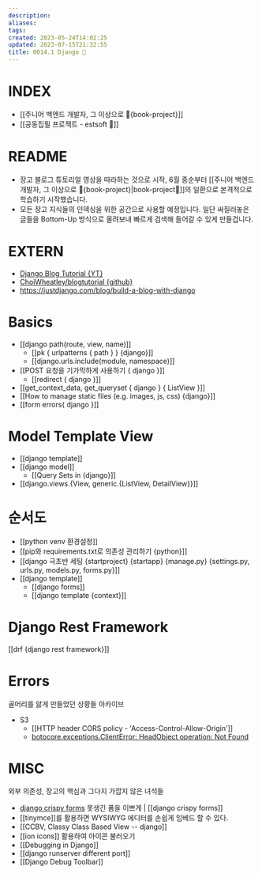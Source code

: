 ```yaml
---
description:
aliases: 
tags: 
created: 2023-05-24T14:02:25
updated: 2023-07-15T21:32:55
title: 0014.1 Django 🎈
---
```


# INDEX

- [[주니어 백엔드 개발자, 그 이상으로 🚀{book-project}]]
- [[공동집필 프로젝트 - estsoft 📕]] 

# README

- 장고 블로그 튜토리얼 영상을 따라하는 것으로 시작, 6월 중순부터 [[주니어 백엔드 개발자, 그 이상으로 🚀{book-project}|book-project🚀]]의 일환으로 본격적으로 학습하기 시작했습니다. 
- 모든 장고 지식들의 인덱싱을 위한 공간으로 사용할 예정입니다. 일단 싸질러놓은 글들을 Bottom-Up 방식으로 올려보내 빠르게 검색해 들어갈 수 있게 만들겁니다.

# EXTERN

- [Django Blog Tutorial {YT}](https://youtu.be/sMqDJovFO-Y)
- [ChoiWheatley/blogtutorial {github}](https://github.com/ChoiWheatley/blogtutorial)
- https://justdjango.com/blog/build-a-blog-with-django

# Basics

- [[django path(route, view, name)]] 
	- [[pk { urlpatterns { path } } {django}]] 
	- [[django.urls.include(module, namespace)]]
- [[POST 요청을 기가막하게 사용하기 { django }]]
	- [[redirect { django }]]
- [[get_context_data, get_queryset { django } { ListView }]]
- [[How to manage static files (e.g. images, js, css) {django}]]
- [[form errors{ django }]]

# Model Template View

- [[django template]]
- [[django model]]
	- [[Query Sets in {django}]]
- [[django.views.{View, generic.{ListView, DetailView}}]]

# 순서도

- [[python venv 환경설정]]
- [[pip와 requirements.txt로 의존성 관리하기 {python}]]
- [[django 극초반 세팅 {startproject} {startapp} {manage.py} {settings.py, urls.py, models.py, forms.py}]]
- [[django template]]
	- [[django forms]]
	- [[django template {context}]]

# Django Rest Framework

[[drf {django rest framework}]]

# Errors

골머리를 앓게 만들었던 상황들 아카이브

- S3
	- [[HTTP header CORS policy - 'Access-Control-Allow-Origin']]
	- [botocore.exceptions.ClientError: HeadObject operation: Not Found](https://stackoverflow.com/questions/44895334/botocore-exceptions-clienterror-an-error-occurred-404-when-calling-the-headob)

# MISC

외부 의존성, 장고의 핵심과 그다지 가깝지 않은 녀석들

- [django crispy forms](https://django-crispy-forms.readthedocs.io/en/latest/install.html) 못생긴 폼을 이쁘게 | [[django crispy forms]]
- [[tinymce]]를 활용하면 WYSIWYG 에디터를 손쉽게 임베드 할 수 있다.
- [[CCBV, Classy Class Based View -- django]]
- [[ion icons]] 활용하여 아이콘 불러오기
- [[Debugging in Django]]
- [[django runserver different port]]
- [[Django Debug Toolbar]]
